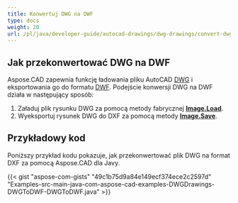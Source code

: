 ```yaml
---
title: Konwertuj DWG na DWF
type: docs
weight: 20
url: /pl/java/developer-guide/autocad-drawings/dwg-drawings/convert-dwg-to-dwf/
---
```


## **Jak przekonwertować DWG na DWF**

Aspose.CAD zapewnia funkcję ładowania pliku AutoCAD [DWG](https://docs.fileformat.com/cad/dwg/) i eksportowania go do formatu [DWF](https://docs.fileformat.com/cad/dwf/). Podejście konwersji DWG na DWF działa w następujący sposób:

1. Załaduj plik rysunku DWG za pomocą metody fabrycznej [**Image.Load**](https://reference.aspose.com/cad/java/com.aspose.cad.class-use/image).
1. Wyeksportuj rysunek DWG do DXF za pomocą metody [**Image.Save**](https://reference.aspose.com/cad/java/com.aspose.cad/Image#save--).

## Przykładowy kod

Poniższy przykład kodu pokazuje, jak przekonwertować plik DWG na format DXF za pomocą Aspose.CAD dla Javy.

{{< gist "aspose-com-gists" "49c1b75d9a84e149ecf374ece2c2597d" "Examples-src-main-java-com-aspose-cad-examples-DWGDrawings-DWGToDWF-DWGToDWF.java" >}}

